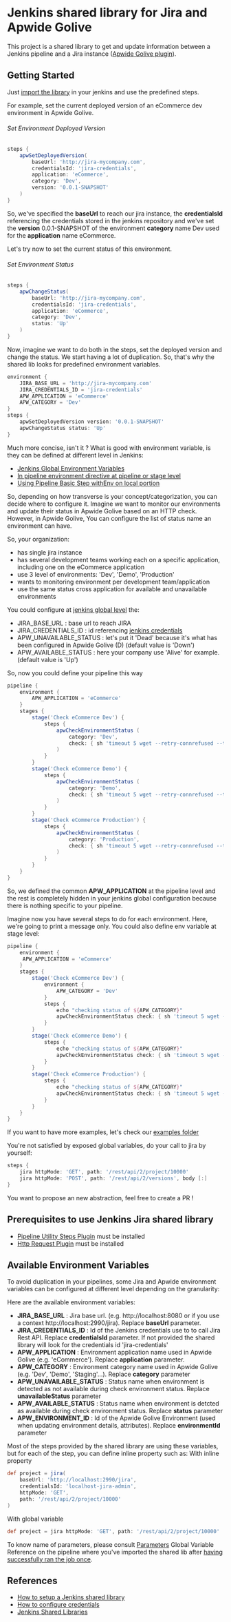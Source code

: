 # Jenkins shared library for Jira and Apwide Golive

This project is a shared library to get and update information between a Jenkins pipeline
and a Jira instance ([Apwide Golive plugin](https://www.apwide.com)).

## Getting Started

Just [import the library]((https://stackoverflow.com/questions/41162177/jenkins-pipeline-how-to-add-help-for-global-shared-library)) in your jenkins
and use the predefined steps.

For example, set the current deployed version of an eCommerce dev environment in Apwide Golive.

###### Set Environment Deployed Version
```groovy
steps {
    apwSetDeployedVersion(
        baseUrl: 'http://jira-mycompany.com',
        credentialsId: 'jira-credentials',
        application: 'eCommerce',
        category: 'Dev',
        version: '0.0.1-SNAPSHOT'
    )
}
```
So, we've specified the **baseUrl** to reach our jira instance, the **credentialsId** referencing the credentials stored in the jenkins repository and we've
set the **version** 0.0.1-SNAPSHOT of the environment **category** name Dev used for the **application** name eCommerce.

Let's try now to set the current status of this environment.

###### Set Environment Status
```groovy
steps {
    apwChangeStatus(
        baseUrl: 'http://jira-mycompany.com',
        credentialsId: 'jira-credentials',
        application: 'eCommerce',
        category: 'Dev',
        status: 'Up'
    )
}
```

Now, imagine we want to do both in the steps, set the deployed version and change the status. We start having a lot of duplication. So, that's why the shared
lib looks for predefined environment variables.
```groovy
environment {
    JIRA_BASE_URL = 'http://jira-mycompany.com'
    JIRA_CREDENTIALS_ID = 'jira-credentials'
    APW_APPLICATION = 'eCommerce'
    APW_CATEGORY = 'Dev'
}
steps {
    apwSetDeployedVersion version: '0.0.1-SNAPSHOT'
    apwChangeStatus status: 'Up'
}
```

Much more concise, isn't it ? What is good with environment variable, is they can be defined at different level in Jenkins:
* [Jenkins Global Environment Variables](https://wiki.jenkins.io/display/JENKINS/Global+Variable+String+Parameter+Plugin)
* [In pipeline environment directive at pipeline or stage level](https://jenkins.io/doc/book/pipeline/syntax/#environment)
* [Using Pipeline Basic Step withEnv on local portion](https://jenkins.io/doc/pipeline/steps/workflow-basic-steps/#withenv-set-environment-variables)

So, depending on how transverse is your concept/categorization, you can decide where to configure it.
Imagine we want to monitor our environments and update their status in Apwide Golive based on an HTTP check. However, in Apwide Golive,
You can configure the list of status name an environment can have.

So, your organization:
* has single jira instance
* has several development teams working each on a specific application, including one on the eCommerce application
* use 3 level of environments: 'Dev', 'Demo', 'Production'
* wants to monitoring environment per development team/application
* use the same status cross application for available and unavailable environments

You could configure at [jenkins global level](https://wiki.jenkins.io/display/JENKINS/Global+Variable+String+Parameter+Plugin) the:
* JIRA_BASE_URL : base url to reach JIRA
* JIRA_CREDENTIALS_ID : id referencing [jenkins credentials](https://jenkins.io/doc/book/using/using-credentials/)
* APW_UNAVAILABLE_STATUS : let's put it 'Dead' because it's what has been configured in Apwide Golive (D) (default value is 'Down')
* APW_AVAILABLE_STATUS : here your company use 'Alive' for example. (default value is 'Up')

So, now you could define your pipeline this way
```groovy
pipeline {
    environment {
        APW_APPLICATION = 'eCommerce'
    }
    stages {
        stage('Check eCommerce Dev') {
            steps {
                apwCheckEnvironmentStatus (
                    category: 'Dev',
                    check: { sh 'timeout 5 wget --retry-connrefused --tries=5 --waitretry=1 -q http://192.168.0.6:8180 -O /dev/null' }
                )
            }
        }
        stage('Check eCommerce Demo') {
            steps {
                apwCheckEnvironmentStatus (
                    category: 'Demo',
                    check: { sh 'timeout 5 wget --retry-connrefused --tries=5 --waitretry=1 -q http://192.168.0.6:8080 -O /dev/null' }
                )
            }
        }
        stage('Check eCommerce Production') {
            steps {
                apwCheckEnvironmentStatus (
                    category: 'Production',
                    check: { sh 'timeout 5 wget --retry-connrefused --tries=5 --waitretry=1 -q http://192.168.0.6:9000 -O /dev/null' }
                )
            }
        }
    }
}
```

So, we defined the common **APW_APPLICATION** at the pipeline level and the rest is completely hidden in your jenkins global configuration because
there is nothing specific to your pipeline.

Imagine now you have several steps to do for each environment. Here, we're going to print a message only. You could also define env variable at stage level:
```groovy
pipeline {
    environment {
     APW_APPLICATION = 'eCommerce'
    }
    stages {
        stage('Check eCommerce Dev') {
            environment {
                APW_CATEGORY = 'Dev'
            }
            steps {
                echo "checking status of ${APW_CATEGORY}"
                apwCheckEnvironmentStatus check: { sh 'timeout 5 wget --retry-connrefused --tries=5 --waitretry=1 -q http://192.168.0.6:8180 -O /dev/null' }
            }
        }
        stage('Check eCommerce Demo') {
            steps {
                echo "checking status of ${APW_CATEGORY}"
                apwCheckEnvironmentStatus check: { sh 'timeout 5 wget --retry-connrefused --tries=5 --waitretry=1 -q http://192.168.0.6:8080 -O /dev/null' }
            }
        }
        stage('Check eCommerce Production') {
            steps {
                echo "checking status of ${APW_CATEGORY}"
                apwCheckEnvironmentStatus check: { sh 'timeout 5 wget --retry-connrefused --tries=5 --waitretry=1 -q http://192.168.0.6:9000 -O /dev/null' }
            }
        }
    }
}
 ```
If you want to have more examples, let's check our [examples folder](./examples)

You're not satisfied by exposed global variables, do your call to jira by yourself:
```groovy
steps {
    jira httpMode: 'GET', path: '/rest/api/2/project/10000'
    jira httpMode: 'POST', path: '/rest/api/2/versions', body [:]
}
```

You want to propose an new abstraction, feel free to create a PR !

## Prerequisites to use Jenkins Jira shared library
* [Pipeline Utility Steps Plugin](https://wiki.jenkins.io/display/JENKINS/Pipeline+Utility+Steps+Plugin) must be installed
* [Http Request Plugin](https://wiki.jenkins.io/display/JENKINS/HTTP+Request+Plugin) must be installed

## Available Environment Variables
To avoid duplication in your pipelines, some Jira and Apwide environment variables can be configured at different level depending
on the granularity:

Here are the available environment variables:
* **JIRA_BASE_URL** : Jira base url. (e.g. http://localhost:8080 or if you use a context http://localhost:2990/jira). Replace **baseUrl** parameter.
* **JIRA_CREDENTIALS_ID** : Id of the Jenkins credentials use to to call Jira Rest API. Replace **credentialsId** parameter. If not provided the shared library
will look for the credentials id 'jira-credentials'
* **APW_APPLICATION** : Environment application name used in Apwide Golive (e.g. 'eCommerce'). Replace **application** parameter.
* **APW_CATEGORY** : Environment category name used in Apwide Golive (e.g. 'Dev', 'Demo', 'Staging'...). Replace **category** parameter
* **APW_UNAVAILABLE_STATUS** : Status name when environment is detected as not available during check environment status. Replace **unavailableStatus** parameter
* **APW_AVAILABLE_STATUS** : Status name when environment is detcted as available during check environment status. Replace **status** parameter
* **APW_ENVIRONMENT_ID** : Id of the Apwide Golive Environment (used when updating environment details, attributes). Replace **environmentId** parameter

Most of the steps provided by the shared library are using these variables, but for each of the step, you can define inline property such as:
With inline property
```groovy
def project = jira(
    baseUrl: 'http://localhost:2990/jira',
    credentialsId: 'localhost-jira-admin',
    httpMode: 'GET',
    path: '/rest/api/2/project/10000'
)
```
With global variable
```groovy
def project = jira httpMode: 'GET', path: '/rest/api/2/project/10000'
```

To know name of parameters, please consult [Parameters](./src/com/apwide/jenkins/util/Parameters.groovy) Global Variable Reference on the pipeline where you've imported the shared lib
after [having successfully ran the job once](https://stackoverflow.com/questions/41162177/jenkins-pipeline-how-to-add-help-for-global-shared-library).

## References
* [How to setup a Jenkins shared library](https://jenkins.io/doc/book/pipeline/shared-libraries/)
* [How to configure credentials](https://jenkins.io/doc/book/using/using-credentials/)
* [Jenkins Shared Libraries](https://jenkins.io/doc/book/pipeline/shared-libraries/)
